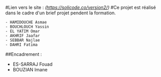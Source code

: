 #Lien vers le site : *(https://solicode.co/version2/)*
#Ce projet est réalisé dans le cadre d'un brief projet pendent la formation.

	- HAMIDOUCHE Asmae
	- BOUCHLOUCH Yassin
	- EL YATIM Omar
	- AKHRIF Jaafar
	- SEBBAR Najlae
	- DAHRI Fatima

##Encadrement :

- ES-SARRAJ Fouad
- BOUZIAN Imane